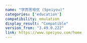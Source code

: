 ```yaml
---
name: "学而思培优 (Speiyou)"
categories: ['education']
compatibility: emulation
display_result: "Compatible"
version_from: "3.49.0.222"
link: https://www.speiyou.com/home
---
```

